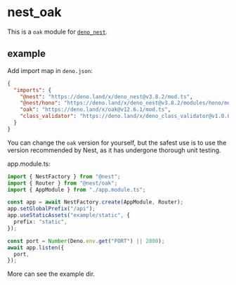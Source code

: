 # nest_oak

This is a `oak` module for [`deno_nest`](https://deno.land/x/deno_nest).

## example

Add import map in `deno.json`:

```json
{
  "imports": {
    "@nest": "https://deno.land/x/deno_nest@v3.8.2/mod.ts",
    "@nest/hono": "https://deno.land/x/deno_nest@v3.8.2/modules/hono/mod.ts",
    "oak": "https://deno.land/x/oak@v12.6.1/mod.ts",
    "class_validator": "https://deno.land/x/deno_class_validator@v1.0.0/mod.ts"
  }
}
```

You can change the `oak` version for yourself, but the safest use is to use the
version recommended by Nest, as it has undergone thorough unit testing.

app.module.ts:

```typescript
import { NestFactory } from "@nest";
import { Router } from "@nest/oak";
import { AppModule } from "./app.module.ts";

const app = await NestFactory.create(AppModule, Router);
app.setGlobalPrefix("/api");
app.useStaticAssets("example/static", {
  prefix: "static",
});

const port = Number(Deno.env.get("PORT") || 2000);
await app.listen({
  port,
});
```

More can see the example dir.
